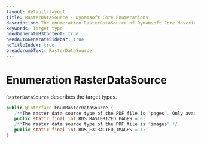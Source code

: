 ```yaml
---
layout: default-layout
title: RasterDataSource - Dynamsoft Core Enumerations
description: The enumeration RasterDataSource of Dynamsoft Core describes raster data source types.
keywords: Target type
needGenerateH3Content: true
needAutoGenerateSidebar: true
noTitleIndex: true
breadcrumbText: RasterDataSource
---
```


# Enumeration RasterDataSource

`RasterDataSource` describes the target types.

```java
public @interface EnumRasterDataSource {
   /**The raster data source type of the PDF file is "pages". Only available for PDFReadingMode raster.*/
   public static final int RDS_RASTERIZED_PAGES = 0;
   /**The raster data source type of the PDF file is "images".*/
   public static final int RDS_EXTRACTED_IMAGES = 1;
}
```
